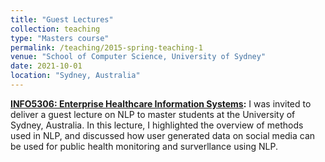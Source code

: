 ```yaml
---
title: "Guest Lectures"
collection: teaching
type: "Masters course"
permalink: /teaching/2015-spring-teaching-1
venue: "School of Computer Science, University of Sydney"
date: 2021-10-01
location: "Sydney, Australia"
---
```


<!-- **HTIN5005: Computational Approaches for Healthcare Data:** I was invited to deliver a guest lecture on NLP to undergraduate students at the University of Sydney, Australia. In this lecture, I highlighted the importance of NLP and how it can be used in healthcare.  -->


**[INFO5306: Enterprise Healthcare Information Systems](https://www.sydney.edu.au/units/INFO5306):** I was invited to deliver a guest lecture on NLP to master students at the University of Sydney, Australia. In this lecture, I highlighted the overview of methods used in NLP, and discussed how user generated data on social media can be used for public health monitoring and surverllance using NLP. 

